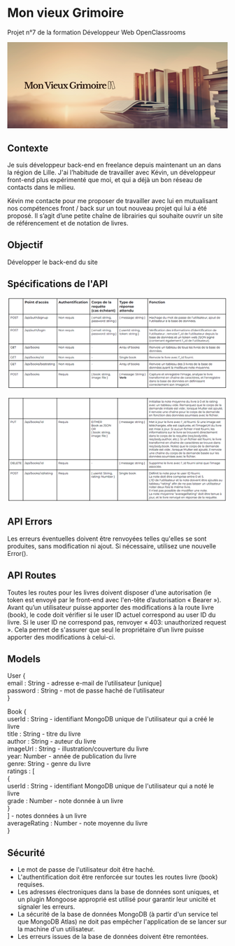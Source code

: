 # Mon vieux Grimoire

Projet n°7 de la formation Développeur Web OpenClassrooms

![Banner](/imagesreadme/16654934257102_DW-P7-Back-end_company-banner.png)


## Contexte

Je suis développeur back-end en freelance depuis maintenant un an dans la région de Lille. J'ai l’habitude de travailler avec Kévin, un développeur front-end plus expérimenté que moi, et qui a déjà un bon réseau de contacts dans le milieu.  

Kévin me contacte pour me proposer de travailler avec lui en mutualisant nos compétences front / back sur un tout nouveau projet qui lui a été proposé. Il s’agit d’une petite chaîne de librairies qui souhaite ouvrir un site de référencement et de notation de livres.  


## Objectif

Développer le back-end du site


## Spécifications de l'API

![spec1](/imagesreadme/spec1.png)

![spec2](/imagesreadme/spec2.png)


## API Errors

Les erreurs éventuelles doivent être renvoyées telles qu'elles se sont produites, sans modification ni ajout. Si nécessaire, utilisez une nouvelle Error().


## API Routes

Toutes les routes pour les livres doivent disposer d’une autorisation (le token est envoyé par le front-end avec l'en-tête d’autorisation « Bearer »). Avant qu’un utilisateur puisse apporter des modifications à la route livre (book), le code doit vérifier si le user ID actuel correspond au user ID du livre. Si le user ID ne correspond pas, renvoyer « 403: unauthorized request ». Cela permet de s'assurer que seul le propriétaire d’un livre puisse apporter des modifications à celui-ci.


## Models

User {  
    email : String - adresse e-mail de l’utilisateur [unique]  
    password : String - mot de passe haché de l’utilisateur  
}

Book {  
    userId : String - identifiant MongoDB unique de l'utilisateur qui a créé le livre  
    title : String - titre du livre  
    author : String - auteur du livre  
    imageUrl : String - illustration/couverture du livre  
    year: Number - année de publication du livre  
    genre: String - genre du livre  
    ratings : [  
        {  
            userId : String - identifiant MongoDB unique de l'utilisateur qui a noté le livre  
            grade : Number - note donnée à un livre  
        }  
    ] - notes données à un livre  
    averageRating : Number - note moyenne du livre  
}


## Sécurité

- Le mot de passe de l'utilisateur doit être haché.
- L'authentification doit être renforcée sur toutes les routes livre (book) requises.
- Les adresses électroniques dans la base de données sont uniques, et un plugin Mongoose approprié est utilisé pour garantir leur unicité et signaler les erreurs.
- La sécurité de la base de données MongoDB (à partir d'un service tel que MongoDB Atlas) ne doit pas empêcher l'application de se lancer sur la machine d'un utilisateur.
- Les erreurs issues de la base de données doivent être remontées.
